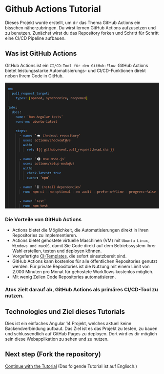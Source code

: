# Github Actions Tutorial

Dieses Projekt wurde erstellt, um dir das Thema GitHub Actions ein bisschen näherzubringen.
Du wirst lernen GitHub Actions aufzusetzen und zu benutzen.
Zunächst wirst du das Repository forken und Schritt für Schritt eine CI/CD Pipeline aufbauen.

## Was ist GitHub Actions
GitHub Actions ist ein `CI/CD-Tool für den GitHub-Flow`. GitHub Actions bietet leistungsstarke Automatisierungs- und CI/CD-Funktionen  direkt neben Ihrem Code in GitHub.

![Testing Workflow](tutorial/assets/testing-workflow-example.png)

### Die Vorteile von GitHub Actions
* Actions bietet die Möglichkeit, die Automatisierungen direkt in Ihren Repositories zu implementieren. 
* Actions bietet gehostete virtuelle Maschinen (VM) mit `Ubuntu Linux, Windows und macOS`, damit Sie Code direkt auf dem Betriebssystem Ihrer Wahl erstellen, testen und deployen können.
* Vorgefertigte [CI-Templates](https://github.com/actions), die sofort einsatzbereit sind.
* GitHub Actions kann kostenlos für alle öffentlichen Repositories genutzt werden. Für private Repositories ist die Nutzung mit einem Limit von 2.000 Minuten pro Monat für gehostete Workflows kostenlos möglich. 
* Mit wenig Zeilen Code Repositories automatisieren.

### Atos zielt darauf ab, GitHub Actions als primäres CI/CD-Tool zu nutzen.

## Technologies und Ziel dieses Tutorials
Dies ist ein einfaches Angular 14 Projekt, welches aktuell keine Backendverbindung aufbaut.
Das Ziel ist es das Projekt zu testen, zu bauen und schlussendlich auf GitHub Pages zu deployen.
Dort wird es dir möglich sein diese Webapplikation zu sehen und zu nutzen.

## Next step (Fork the repository)
[Continue with the Tutorial](tutorial/fork-the-repository.md) (Das folgende Tutorial ist auf Englisch.)
